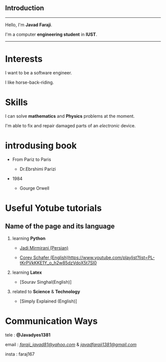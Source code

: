 ## Introduction
---
Hello, I'm __Javad Faraji__.

I'm a computer **engineering student** in **IUST**.

---
# Interests

I want to be a software engineer.


I like horse-back-riding.


# Skills

I can solve __mathematics__ and __Physics__ problems at the moment.

I'm able to fix and repair damaged parts of an _electronic_ device.

# introdusing book

+ From Pariz to Paris
  
    + Dr.Ebrshimi Parizi
    
  

+ 1984
  
    + Gourge Orwell
    

# Useful Yotube tutorials

## Name of the page and its language

1. learning __Python__

    + [Jadi Mirmirani (Persian)](http://www.yotube.com/playlist?list=PL-osiE80TeTskrapNbzXhwoFUiLCjGgY7)
    
    + [Corey Schafer (English)]()https://www.youtube.com/playlist?list=PL-tKrPVkKKE1Y_o_h2w85dzVdoX5t7SI0
    
2. learning __Latex__
    
    + [Sourav Singhal(English)]
    
    
3. related to __Science__  &  __Technology__

    + [Simply Explained (English)]
    
    


# Communication Ways

tele : __@Javadyes1381__

email : *faraji_javad81@yahoo.com*  &  *javadfaraji1381@gmail.com*

insta : faraj167


